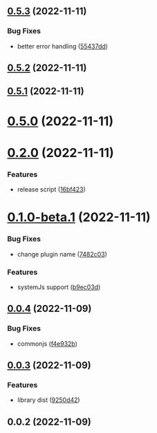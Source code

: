 ## [0.5.3](https://github.com/jacekkarczmarczyk/importmap-plugin/compare/v0.5.2...v0.5.3) (2022-11-11)


### Bug Fixes

* better error handling ([55437dd](https://github.com/jacekkarczmarczyk/importmap-plugin/commit/55437dd3ae5afe6bc81c1db0a02cd51f3beaef7f))



## [0.5.2](https://github.com/jacekkarczmarczyk/importmap-plugin/compare/v0.5.1...v0.5.2) (2022-11-11)



## [0.5.1](https://github.com/jacekkarczmarczyk/importmap-plugin/compare/v0.5.0...v0.5.1) (2022-11-11)



# [0.5.0](https://github.com/jacekkarczmarczyk/importmap-plugin/compare/v0.2.0...v0.5.0) (2022-11-11)



# [0.2.0](https://github.com/jacekkarczmarczyk/importmap-plugin/compare/v0.1.0-beta.1...v0.2.0) (2022-11-11)


### Features

* release script ([16bf423](https://github.com/jacekkarczmarczyk/importmap-plugin/commit/16bf423c4288bd95325137b029ad3a3d80445f04))



# [0.1.0-beta.1](https://github.com/jacekkarczmarczyk/importmap-plugin/compare/v0.0.4...v0.1.0-beta.1) (2022-11-11)


### Bug Fixes

* change plugin name ([7482c03](https://github.com/jacekkarczmarczyk/importmap-plugin/commit/7482c03a64c64a15b014d5acff8890b201ecdb41))


### Features

* systemJs support ([b9ec03d](https://github.com/jacekkarczmarczyk/importmap-plugin/commit/b9ec03d70b4304c928c0b905ba3100090a1e4861))



## [0.0.4](https://github.com/jacekkarczmarczyk/importmap-plugin/compare/v0.0.3...v0.0.4) (2022-11-09)


### Bug Fixes

* commonjs ([f4e932b](https://github.com/jacekkarczmarczyk/importmap-plugin/commit/f4e932ba1c3443c472527ec367e2a948a386ba84))



## [0.0.3](https://github.com/jacekkarczmarczyk/importmap-plugin/compare/v0.0.2...v0.0.3) (2022-11-09)


### Features

* library dist ([9250d42](https://github.com/jacekkarczmarczyk/importmap-plugin/commit/9250d42005730978b7e67e47a91a14c95d07d140))



## 0.0.2 (2022-11-09)




